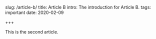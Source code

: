 slug:  /article-b/
title: Article B
intro: The introduction for Article B.
tags:  important
date:  2020-02-09

+++

This is the second article.